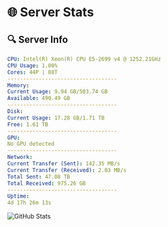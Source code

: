 # 🌐 Server Stats
## 🔍 Server Info
```yaml
CPU: Intel(R) Xeon(R) CPU E5-2699 v4 @ 1252.21GHz
CPU Usage: 1.00%
Cores: 44P | 88T
-----------------------------------
Memory:
Current Usage: 9.94 GB/503.74 GB
Available: 490.49 GB
-----------------------------------
Disk:
Current Usage: 17.28 GB/1.71 TB
Free: 1.61 TB
-----------------------------------
GPU:
No GPU detected
-----------------------------------
Network:
Current Transfer (Sent): 142.35 MB/s
Current Transfer (Received): 2.03 MB/s
Total Sent: 47.08 TB
Total Received: 975.26 GB
-----------------------------------
Uptime:
4d 17h 26m 13s
```
![GitHub Stats](https://img.shields.io/badge/Updated-2025-02-12_16:09:31-blue)